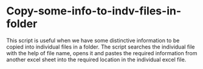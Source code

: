# Copy-some-info-to-indv-files-in-folder
This script is useful when we have some distinctive information to be copied into individual files in a folder.
The script searches the individual file with the help of file name, opens it and pastes the required information from 
another excel sheet into the required location in the individual excel file.  


